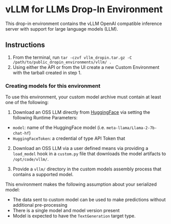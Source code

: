 # vLLM for LLMs Drop-In Environment

This drop-in environment contains the vLLM OpenAI compatible inference server with support for large language models (LLM).

## Instructions

1. From the terminal, run `tar -czvf vllm_dropin.tar.gz -C /path/to/public_dropin_environments/vllm/ .`
2. Using either the API or from the UI create a new Custom Environment with the tarball created in step 1.

### Creating models for this environment

To use this environment, your custom model archive must contain at least one of the following:

1. Download an OSS LLM directly from [HuggingFace](https://huggingface.co) via setting the following Runtime Parameters:
  - `model`: name of the HuggingFace model (i.e. `meta-llama/Llama-2-7b-chat-hf`)
  - `HuggingFaceToken`: a credential of type API Token that

2. Download an OSS LLM via a user defined means via providing a `load_model` hook in a `custom.py` file that downloads the model artifacts to `/opt/code/vllm/`.

3. Provide a `vllm/` directory in the custom models assembly process that contains a supported model.


This environment makes the following assumption about your serialized model:

- The data sent to custom model can be used to make predictions without additional pre-processing
- There is a single model and model version present
- Model is expected to have the `TextGeneration` target type.
